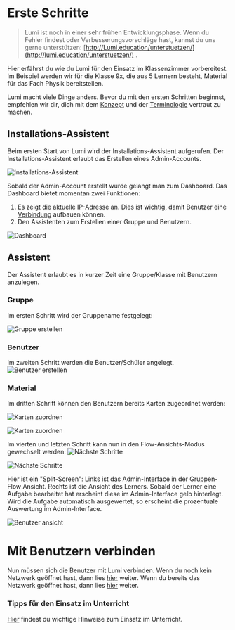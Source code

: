 # Erste Schritte

> Lumi ist noch in einer sehr frühen Entwicklungsphase. Wenn du Fehler findest oder Verbesserungsvorschläge hast, kannst du uns gerne unterstützen: [http://Lumi.education/unterstuetzen/](http://lumi.education/unterstuetzen/) .

Hier erfährst du wie du Lumi für den Einsatz im Klassenzimmer vorbereitest. Im Beispiel werden wir für die Klasse 9x, die aus 5 Lernern besteht, Material für das Fach Physik bereitstellen.

Lumi macht viele Dinge anders. Bevor du mit den ersten Schritten beginnst, empfehlen wir dir, dich mit dem [Konzept](./konzept.md) und der [Terminologie](./terminologie.md) vertraut zu machen.

## Installations-Assistent

Beim ersten Start von Lumi wird der Installations-Assistent aufgerufen. Der Installations-Assistent erlaubt das Erstellen eines Admin-Accounts.

![Installations-Assistent](../../img/lumi_install_assistant.png)

Sobald der Admin-Account erstellt wurde gelangt man zum Dashboard. Das Dashboard bietet momentan zwei Funktionen:

1. Es zeigt die aktuelle IP-Adresse an. Dies ist wichtig, damit Benutzer eine [Verbindung](./verbinden.md) aufbauen können.
2. Den Assistenten zum Erstellen einer Gruppe und Benutzern.

![Dashboard](../../img/lumi_dashboard.png)

## Assistent

Der Assistent erlaubt es in kurzer Zeit eine Gruppe/Klasse mit Benutzern anzulegen.

### Gruppe

Im ersten Schritt wird der Gruppename festgelegt:

![Gruppe erstellen](../../img/lumi_assistant_group.png)

### Benutzer

Im zweiten Schritt werden die Benutzer/Schüler angelegt.
![Benutzer erstellen](../../img/lumi_assistant_users.png)

### Material

Im dritten Schritt können den Benutzern bereits Karten zugeordnet werden:

![Karten zuordnen](../../img/lumi_assistant_assign_cards.png)

![Karten zuordnen](../../img/lumi_assistant_cards_overview.png)

Im vierten und letzten Schritt kann nun in den Flow-Ansichts-Modus gewechselt werden:
![Nächste Schritte](../../img/lumi_assistant_next_steps.png)

![Nächste Schritte](../../img/lumi_assistant_flow.png)

Hier ist ein "Split-Screen": Links ist das Admin-Interface in der Gruppen-Flow Ansicht. Rechts ist die Ansicht des Lerners. Sobald der Lerner eine Aufgabe bearbeitet hat erscheint diese im Admin-Interface gelb hinterlegt. Wird die Aufgabe automatisch ausgewertet, so erscheint die prozentuale Auswertung im Admin-Interface.

![Benutzer ansicht](../../img/user_login.gif)

# Mit Benutzern verbinden

Nun müssen sich die Benutzer mit Lumi verbinden. Wenn du noch kein Netzwerk geöffnet hast, dann lies [hier](./netzwerk/macOS.md) weiter.
Wenn du bereits das Netzwerk geöffnet hast, dann lies [hier](./verbinden.md) weiter.

### Tipps für den Einsatz im Unterricht

[Hier](tipps) findest du wichtige Hinweise zum Einsatz im Unterricht.
